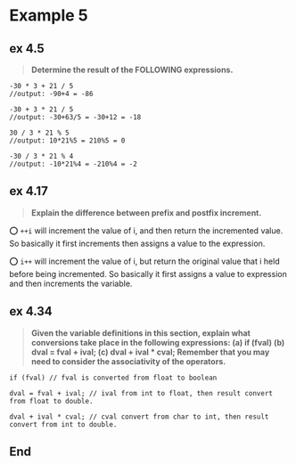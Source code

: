 # Example 5

## ex 4.5

> **Determine the result of the FOLLOWING expressions.**

```
-30 * 3 + 21 / 5
//output: -90+4 = -86
```

```
-30 + 3 * 21 / 5
//output: -30+63/5 = -30+12 = -18
```

```
30 / 3 * 21 % 5
//output: 10*21%5 = 210%5 = 0
```

```
-30 / 3 * 21 % 4
//output: -10*21%4 = -210%4 = -2
```

## ex 4.17

> **Explain the difference between prefix and postfix increment.**

:o: `++i` will increment the value of i, and then return the incremented value. So basically it first increments then assigns a value to the expression.

:o: `i++` will increment the value of i, but return the original value that i held before being incremented. So basically it first assigns a value to expression and then increments the variable.

## ex 4.34

> **Given the variable definitions in this section, explain what conversions take place in the following expressions:
> (a) if (fval)
> (b) dval = fval + ival;
> (c) dval + ival \* cval;
> Remember that you may need to consider the associativity of the operators.**

```
if (fval) // fval is converted from float to boolean
```

```
dval = fval + ival; // ival from int to float, then result convert from float to double.
```

```
dval + ival * cval; // cval convert from char to int, then result convert from int to double.
```

## End
